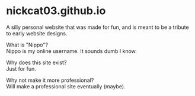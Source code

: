 # nickcat03.github.io
A silly personal website that was made for fun, and is meant to be a tribute to early website designs.

What is "Nippo"?  
Nippo is my online username. It sounds dumb I know.

Why does this site exist?  
Just for fun.

Why not make it more professional?  
Will make a professional site eventually (maybe).
